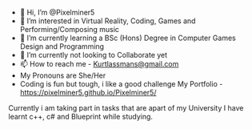 - 👋 Hi, I’m @Pixelminer5
- 👀 I’m interested in Virtual Reality, Coding, Games and Performing/Composing music
- 🌱 I’m currently learning a BSc (Hons) Degree in Computer Games Design and Programming
- 💞️ I’m currently not looking to Collaborate yet
- 📫 How to reach me - Kurtlassmans@gmail.com
- My Pronouns are She/Her
- Coding is fun but tough, i like a good challenge
My Portfolio - https://pixelminer5.github.io/Pixelminer5/

Currently i am taking part in tasks that are apart of my University
I have learnt c++, c# and Blueprint while studying.

<!---
Pixelminer5/Pixelminer5 is a ✨ special ✨ repository because its `README.md` (this file) appears on your GitHub profile.
You can click the Preview link to take a look at your changes.
--->
